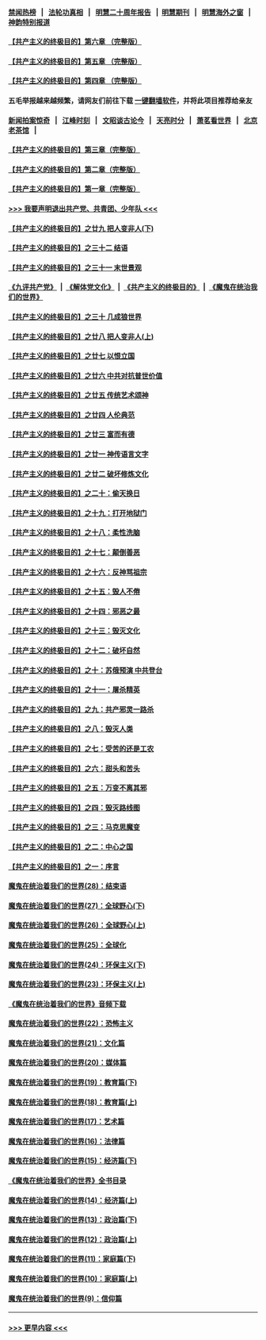 #### [禁闻热榜](热点新闻.md?=0)  &nbsp;&nbsp;|&nbsp;&nbsp; [法轮功真相](https://github.com/gfw-breaker/truth/blob/master/README.md?=0) &nbsp;&nbsp;|&nbsp;&nbsp; [明慧二十周年报告](https://github.com/gfw-breaker/mh-reports/blob/master/README.md?=0) &nbsp;&nbsp;|&nbsp;&nbsp;[明慧期刊](https://github.com/gfw-breaker/mh-qikan) &nbsp;&nbsp;|&nbsp;&nbsp; [明慧海外之窗](https://github.com/gfw-breaker/mh-news/blob/master/README.md?=0) &nbsp;&nbsp;|&nbsp;&nbsp; [神韵特别报道](https://github.com/gfw-breaker/mh-news/blob/master/shenyun.md?=0)
#### [【共产主义的终极目的】第六章 （完整版）](../pages/nsc422/n11428913.md?t=03061102) 
#### [【共产主义的终极目的】第五章 （完整版）](../pages/nsc422/n11428912.md?t=03061102) 
#### [【共产主义的终极目的】第四章 （完整版）](../pages/nsc422/n11428907.md?t=03061102) 
#### 五毛举报越来越频繁，请网友们前往下载 [一键翻墙软件](https://github.com/gfw-breaker/ssr-accounts)，并将此项目推荐给亲友
#### [新闻拍案惊奇](https://github.com/gfw-breaker/banned-news/blob/master/pages/link4.md) &nbsp;&nbsp;|&nbsp;&nbsp; [江峰时刻](https://github.com/gfw-breaker/banned-news/blob/master/pages/link4.md) &nbsp;&nbsp;|&nbsp;&nbsp; [文昭谈古论今](https://github.com/gfw-breaker/banned-news/blob/master/pages/link4.md) &nbsp;&nbsp;|&nbsp;&nbsp; [天亮时分](https://github.com/gfw-breaker/banned-news/blob/master/pages/link4.md) &nbsp;&nbsp;|&nbsp;&nbsp; [萧茗看世界](https://github.com/gfw-breaker/banned-news/blob/master/pages/link4.md) &nbsp;&nbsp;|&nbsp;&nbsp; [北京老茶馆](https://github.com/gfw-breaker/banned-news/blob/master/pages/link4.md) &nbsp;&nbsp;|&nbsp;&nbsp; 
#### [【共产主义的终极目的】第三章（完整版）](../pages/nsc422/n11428848.md?t=03061102) 
#### [【共产主义的终极目的】第二章（完整版）](../pages/nsc422/n11428831.md?t=03061102) 
#### [【共产主义的终极目的】第一章（完整版）](../pages/nsc422/n11417651.md?t=03061102) 
#### [>>> 我要声明退出共产党、共青团、少年队 <<<](https://github.com/begood0513/goodnews/blob/master/quit/letter.md) 
#### [【共产主义的终极目的】之廿九 把人变非人(下)](../pages/nsc422/n11344140.md?t=03061102) 
#### [【共产主义的终极目的】之三十二 结语](../pages/nsc422/n11360535.md?t=03061102) 
#### [【共产主义的终极目的】之三十一 末世景观](../pages/nsc422/n11351129.md?t=03061102) 
#### [《九评共产党》](https://github.com/begood0513/9ping.md/blob/master/README.md) &nbsp;|&nbsp; [《解体党文化》](../../../../jtdwh.md/blob/master/README.md)  &nbsp;|&nbsp; [《共产主义的终极目的》](../../../../gczydzjmd.md/blob/master/README.md) &nbsp;|&nbsp; [《魔鬼在统治我们的世界》](../../../../mgztzwmdsj.md/blob/master/README.md) 
#### [【共产主义的终极目的】之三十 几成狼世界](../pages/nsc422/n11348280.md?t=03061102) 
#### [【共产主义的终极目的】之廿八 把人变非人(上)](../pages/nsc422/n11340492.md?t=03061102) 
#### [【共产主义的终极目的】之廿七 以恨立国](../pages/nsc422/n11336944.md?t=03061102) 
#### [【共产主义的终极目的】之廿六 中共对抗普世价值](../pages/nsc422/n11324785.md?t=03061102) 
#### [【共产主义的终极目的】之廿五 传统艺术颂神](../pages/nsc422/n11296396.md?t=03061102) 
#### [【共产主义的终极目的】之廿四 人伦典范](../pages/nsc422/n11296397.md?t=03061102) 
#### [【共产主义的终极目的】之廿三 富而有德](../pages/nsc422/n11283598.md?t=03061102) 
#### [【共产主义的终极目的】之廿一 神传语言文字](../pages/nsc422/n11263265.md?t=03061102) 
#### [【共产主义的终极目的】之廿二 破坏修炼文化](../pages/nsc422/n11245728.md?t=03061102) 
#### [【共产主义的终极目的】之二十：偷天换日](../pages/nsc422/n11238846.md?t=03061102) 
#### [【共产主义的终极目的】之十九：打开地狱门](../pages/nsc422/n11206376.md?t=03061102) 
#### [【共产主义的终极目的】之十八：柔性洗脑](../pages/nsc422/n11199994.md?t=03061102) 
#### [【共产主义的终极目的】之十七：颠倒善恶](../pages/nsc422/n11179782.md?t=03061102) 
#### [【共产主义的终极目的】之十六：反神骂祖宗](../pages/nsc422/n11166798.md?t=03061102) 
#### [【共产主义的终极目的】之十五：毁人不倦](../pages/nsc422/n11166792.md?t=03061102) 
#### [【共产主义的终极目的】之十四：邪恶之最](../pages/nsc422/n11150249.md?t=03061102) 
#### [【共产主义的终极目的】之十三：毁灭文化](../pages/nsc422/n11135227.md?t=03061102) 
#### [【共产主义的终极目的】之十二：破坏自然](../pages/nsc422/n11135214.md?t=03061102) 
#### [【共产主义的终极目的】之十：苏俄预演 中共登台](../pages/nsc422/n11118424.md?t=03061102) 
#### [【共产主义的终极目的】之十一：屠杀精英](../pages/nsc422/n11118442.md?t=03061102) 
#### [【共产主义的终极目的】之九：共产邪灵一路杀](../pages/nsc422/n11114139.md?t=03061102) 
#### [【共产主义的终极目的】之八：毁灭人类](../pages/nsc422/n11108503.md?t=03061102) 
#### [【共产主义的终极目的】之七：受苦的还是工农](../pages/nsc422/n11101809.md?t=03061102) 
#### [【共产主义的终极目的】之六：甜头和苦头](../pages/nsc422/n11096971.md?t=03061102) 
#### [【共产主义的终极目的】之五：万变不离其邪](../pages/nsc422/n11091285.md?t=03061102) 
#### [【共产主义的终极目的】之四：毁灭路线图](../pages/nsc422/n11086284.md?t=03061102) 
#### [【共产主义的终极目的】之三：马克思魔变](../pages/nsc422/n11061941.md?t=03061102) 
#### [【共产主义的终极目的】之二：中心之国](../pages/nsc422/n11047728.md?t=03061102) 
#### [【共产主义的终极目的】之一：序言](../pages/nsc422/n11086077.md?t=03061102) 
#### [魔鬼在统治着我们的世界(28)：结束语](../pages/nsc422/n10936246.md?t=03061102) 
#### [魔鬼在统治着我们的世界(27)：全球野心(下)](../pages/nsc422/n10928319.md?t=03061102) 
#### [魔鬼在统治着我们的世界(26)：全球野心(上)](../pages/nsc422/n10900318.md?t=03061102) 
#### [魔鬼在统治着我们的世界(25)：全球化](../pages/nsc422/n10788205.md?t=03061102) 
#### [魔鬼在统治着我们的世界(24)：环保主义(下)](../pages/nsc422/n10695307.md?t=03061102) 
#### [魔鬼在统治着我们的世界(23)：环保主义(上)](../pages/nsc422/n10688613.md?t=03061102) 
#### [《魔鬼在统治着我们的世界》音频下载](../pages/nsc422/n10635553.md?t=03061102) 
#### [魔鬼在统治着我们的世界(22)：恐怖主义](../pages/nsc422/n10614727.md?t=03061102) 
#### [魔鬼在统治着我们的世界(21)：文化篇](../pages/nsc422/n10597706.md?t=03061102) 
#### [魔鬼在统治着我们的世界(20)：媒体篇](../pages/nsc422/n10586579.md?t=03061102) 
#### [魔鬼在统治着我们的世界(19)：教育篇(下)](../pages/nsc422/n10564808.md?t=03061102) 
#### [魔鬼在统治着我们的世界(18)：教育篇(上)](../pages/nsc422/n10526970.md?t=03061102) 
#### [魔鬼在统治着我们的世界(17)：艺术篇](../pages/nsc422/n10499093.md?t=03061102) 
#### [魔鬼在统治着我们的世界(16)：法律篇](../pages/nsc422/n10485969.md?t=03061102) 
#### [魔鬼在统治着我们的世界(15)：经济篇(下)](../pages/nsc422/n10469975.md?t=03061102) 
#### [《魔鬼在统治着我们的世界》全书目录](../pages/nsc422/n10464261.md?t=03061102) 
#### [魔鬼在统治着我们的世界(14)：经济篇(上)](../pages/nsc422/n10457370.md?t=03061102) 
#### [魔鬼在统治着我们的世界(13)：政治篇(下)](../pages/nsc422/n10448270.md?t=03061102) 
#### [魔鬼在统治着我们的世界(12)：政治篇(上)](../pages/nsc422/n10444576.md?t=03061102) 
#### [魔鬼在统治着我们的世界(11)：家庭篇(下)](../pages/nsc422/n10440961.md?t=03061102) 
#### [魔鬼在统治着我们的世界(10)：家庭篇(上)](../pages/nsc422/n10435448.md?t=03061102) 
#### [魔鬼在统治着我们的世界(9)：信仰篇](../pages/nsc422/n10432159.md?t=03061102) 

----
#### [ >>> 更早内容 <<< ](../indexes/nsc422-earlier.md)
